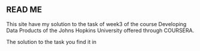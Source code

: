 ## READ ME

This site have my solution to the task of week3 of the course Developing Data Products of the Johns Hopkins University offered through COURSERA.

The solution to the task you find it in 